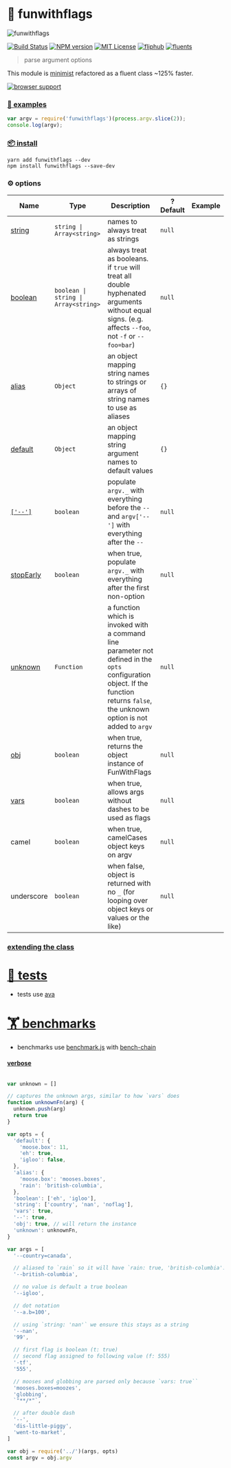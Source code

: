 # 🚩 funwithflags

![funwithflags]

[![Build Status][travis-image]][travis-url]
[![NPM version][funwithflags-npm-image]][funwithflags-npm-url]
[![MIT License][license-image]][license-url]
[![fliphub][gitter-badge]][gitter-url]
[![fluents][fluents-image]][fluents-url]

> parse argument options

This module is [minimist](https://github.com/substack/minimist) refactored as a fluent class ~125% faster.

[![browser support](https://ci.testling.com/substack/minimist.png)](http://ci.testling.com/substack/minimist)


### [📘 examples](https://github.com/aretecode/funwithflags/wiki/examples)

``` js
var argv = require('funwithflags')(process.argv.slice(2));
console.log(argv);
```

### [📦 install][funwithflags-npm-url]

```
yarn add funwithflags --dev
npm install funwithflags --save-dev
```

### ⚙ options

| Name | Type | Description | ?Default | Example  |
| ---- | ---- | ----------- | -------- | -------- |
| [string][examples-string] | <code>string &#124; Array&lt;string&gt;</code> | names to always treat as strings | `null` |
| [boolean][examples-boolean] | <code>boolean &#124; string &#124; Array&lt;string&gt;</code> | always treat as booleans. if `true` will treat all double hyphenated arguments without equal signs. (e.g. affects `--foo`, not `-f` or `--foo=bar`) | `null` |
| [alias][examples-alias] | `Object` | an object mapping string names to strings or arrays of string names to use as aliases | `{}` |
| [default][examples-default] | `Object` | an object mapping string argument names to default values| `{}` |
| [`['--']`][examples-dd] | `boolean` | populate `argv._` with everything before the `--` and `argv['--']` with everything after the `--` | `null` |
| [stopEarly][examples-stop-early] | `boolean` | when true, populate `argv._` with everything after the first non-option| `null` |
| [unknown][examples-unknown] | `Function` | a function which is invoked with a command line parameter not defined in the `opts` configuration object. If the function returns `false`, the unknown option is not added to `argv` | `null` |
| [obj][examples-obj] | `boolean` | when true, returns the object instance of FunWithFlags | `null` |
| [vars][examples-vars] | `boolean` | when true, allows args without dashes to be used as flags | `null` |
| camel | `boolean` | when true, camelCases object keys on argv | `null` |
| underscore | `boolean` | when false, object is returned with no `_` (for looping over object keys or values or the like) | `null` |


### [extending the class][examples-extending]

[examples-vars]: https://github.com/aretecode/funwithflags/wiki/examples#vars
[examples-obj]: https://github.com/aretecode/funwithflags/wiki/examples#obj
[examples-alias]: https://github.com/aretecode/funwithflags/wiki/examples#alias
[examples-default]: https://github.com/aretecode/funwithflags/wiki/examples#default
[examples-unknown]: https://github.com/aretecode/funwithflags/wiki/examples#unknown
[examples-string]: https://github.com/aretecode/funwithflags/wiki/examples#types
[examples-boolean]: https://github.com/aretecode/funwithflags/wiki/examples#types
[examples-dd]: https://github.com/aretecode/funwithflags/wiki/examples#double-dash
[examples-stop-early]: https://github.com/aretecode/funwithflags/wiki/examples#stop-early
[examples-extending]:  https://github.com/aretecode/funwithflags/wiki/examples#extending
[examples-verbose]:  https://github.com/aretecode/funwithflags/wiki/examples-verbose

# [🔬 tests](./test)
- tests use [ava](https://github.com/avajs/ava)

# [🏋️ benchmarks](./bench)
<!-- benchmark img -->
- benchmarks use [benchmark.js](benchmarkjs.com) with [bench-chain](https://github.com/aretecode/bench-chain)


#### [verbose][examples-verbose]
```js

var unknown = []

// captures the unknown args, similar to how `vars` does
function unknownFn(arg) {
  unknown.push(arg)
  return true
}

var opts = {
  'default': {
    'moose.box': 11,
    'eh': true,
    'igloo': false,
  },
  'alias': {
    'moose.box': 'mooses.boxes',
    'rain': 'british-columbia',
  },
  'boolean': ['eh', 'igloo'],
  'string': ['country', 'nan', 'noflag'],
  'vars': true,
  '--': true,
  'obj': true, // will return the instance
  'unknown': unknownFn,
}

var args = [
  '--country=canada',

  // aliased to `rain` so it will have `rain: true, 'british-columbia': true`
  '--british-columbia',

  // no value is default a true boolean
  '--igloo',

  // dot notation
  '--a.b=100',

  // using `string: 'nan'` we ensure this stays as a string
  '--nan',
  '99',

  // first flag is boolean (t: true)
  // second flag assigned to following value (f: 555)
  '-tf',
  '555',

  // mooses and globbing are parsed only because `vars: true``
  'mooses.boxes=moozes',
  'globbing',
  `"**/*"`,

  // after double dash
  '--',
  'dis-little-piggy',
  'went-to-market',
]

var obj = require('../')(args, opts)
const argv = obj.argv

```



[fluents-image]: https://img.shields.io/badge/⛓-fluent-9659F7.svg
[fluents-url]: https://www.npmjs.com/package/flipchain


[funwithflags1]: http://funwithflags.info/img/funwhitflagLogo.png
[funwithflags]: https://68.media.tumblr.com/02297f01d9716cede3879e7e139e0cfc/tumblr_inline_o7p6oyQ6cT1r18apd_500.gif

[funwithflags-npm-image]: https://img.shields.io/npm/v/funwithflags.svg
[funwithflags-npm-url]: https://npmjs.org/package/funwithflags
[license-image]: http://img.shields.io/badge/license-MIT-blue.svg?style=flat
[license-url]: https://spdx.org/licenses/MIT
[gitter-badge]: https://img.shields.io/gitter/room/fliphub/pink.svg
[gitter-url]: https://gitter.im/fliphub/Lobby
[travis-url]: http://travis-ci.org/substack/minimist
[travis-image]: https://travis-ci.org/substack/minimist.png
